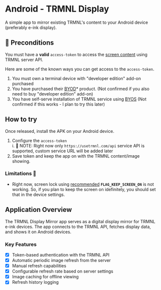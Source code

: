 # Android - TRMNL Display
A simple app to mirror existing TRMNL's content to your Android device (preferably e-ink display).

## 📜 Preconditions
You must have a **valid** `access-token` to access the [screen content](https://docs.usetrmnl.com/go/private-api/fetch-screen-content) using TRMNL server API.

Here are some of the known ways you can get access to the `access-token`.

1. You must own a terminal device with "developer edition" add-on purchased
2. You have purchased their [BYOD](https://docs.usetrmnl.com/go/diy/byod)* product. (Not confirmed if you also need to buy "developer edition" add-on)
3. You have self-serve installation of TRMNL service using [BYOS](https://docs.usetrmnl.com/go/diy/byos) (Not confirmed if this works - I plan to try this later)


## How to try
Once released, install the APK on your Android device.

1. Configure the `access-token`  
    i. 📝 NOTE: Right now only `https://usetrmnl.com/api` service API is supported, custom service URL will be added later
3. Save token and keep the app on with the TRMNL content/image showing.

### Limitations 🚧
* Right now, screen lock using [recommended](https://developer.android.com/develop/background-work/background-tasks/awake/screen-on) **`FLAG_KEEP_SCREEN_ON`** is not working. So, if you plan to keep the screen on idefinitely, you should set that in the device settings.


## Application Overview

The TRMNL Display Mirror app serves as a digital display mirror for TRMNL e-ink devices. The app connects to the TRMNL API, fetches display data, and shows it on Android devices.

### Key Features

- [x] Token-based authentication with the TRMNL API
- [x] Automatic periodic image refresh from the server
- [x] Manual refresh capabilities
- [x] Configurable refresh rate based on server settings
- [x] Image caching for offline viewing
- [x] Refresh history logging